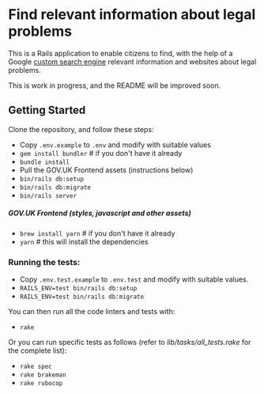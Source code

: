 # Find relevant information about legal problems

This is a Rails application to enable citizens to find, with the help of a Google [custom search engine](https://programmablesearchengine.google.com/intl/en_uk/about/) 
relevant information and websites about legal problems.

This is work in progress, and the README will be improved soon.

## Getting Started

Clone the repository, and follow these steps:

* Copy `.env.example` to `.env` and modify with suitable values
* `gem install bundler` # if you don't have it already
* `bundle install`
* Pull the GOV.UK Frontend assets (instructions below)
* `bin/rails db:setup`
* `bin/rails db:migrate`
* `bin/rails server`

##### GOV.UK Frontend (styles, javascript and other assets)

* `brew install yarn` # if you don't have it already
* `yarn` # this will install the dependencies

### Running the tests:

* Copy `.env.test.example` to `.env.test` and modify with suitable values.
* `RAILS_ENV=test bin/rails db:setup`
* `RAILS_ENV=test bin/rails db:migrate`

You can then run all the code linters and tests with:

* `rake`

Or you can run specific tests as follows (refer to *lib/tasks/all_tests.rake* for the complete list):

* `rake spec`
* `rake brakeman`
* `rake rubocop`
